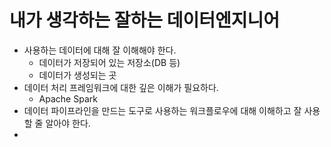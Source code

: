 # 내가 생각하는 잘하는 데이터엔지니어

- 사용하는 데이터에 대해 잘 이해해야 한다.
    - 데이터가 저장되어 있는 저장소(DB 등)
    - 데이터가 생성되는 곳
- 데이터 처리 프레임워크에 대한 깊은 이해가 필요하다.
    - Apache Spark
- 데이터 파이프라인을 만드는 도구로 사용하는 워크플로우에 대해 이해하고 잘 사용할 줄 알아야 한다.
- 